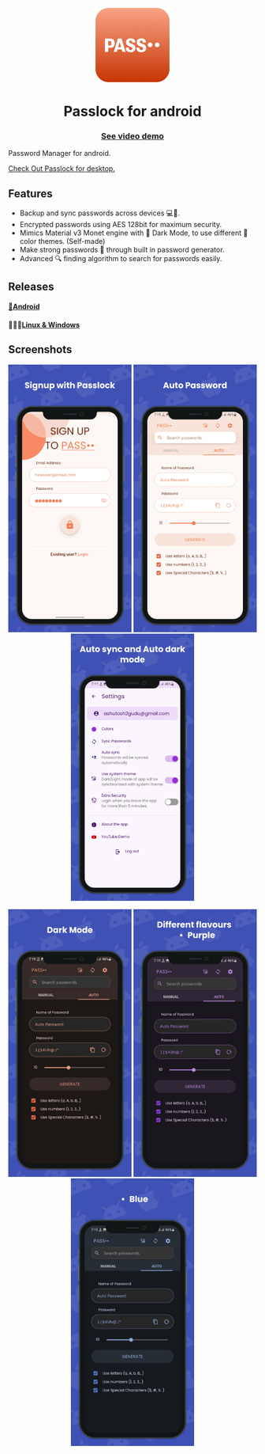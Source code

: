 <p align="center">
    <img src="./assets/pass.png" height="150px" width="150px" />
</p>

<h1 align="center">
    Passlock for android
</h1> 

<h3 align="center">
    <a href="https://www.youtube.com/watch?v=EOkMDc5mZWI">
        See video demo
    </a>
</h3> 

Password Manager for android.
<p align="left">
    <a href="https://github.com/AM-ash-OR-AM-I/PasslockDesktop">
        Check Out Passlock for desktop.
    </a>
</p>

## Features
* Backup and sync passwords across devices 💻📱.
* Encrypted passwords using AES 128bit for maximum security.
* Mimics Material v3 Monet engine with 🌙 Dark Mode, to use different 🎨 color themes. (Self-made)
* Make strong passwords 🔑 through built in password generator.
* Advanced 🔍 finding algorithm to search for passwords easily.

## Releases
#### <a href="https://github.com/AM-ash-OR-AM-I/Passlock/releases">📱Android</a>
#### 🧑🏻‍💻<a href="https://github.com/AM-ash-OR-AM-I/PasslockDesktop/releases">Linux & Windows</a>

## Screenshots

<p align="center">
    <img src="./screenshots/1.png" width = "250px"/>
    <img src="./screenshots/2.png" width = "250px"/>
    <img src="./screenshots/3.png" width = "250px"/>
</p>
<p align="center">
    <img src="./screenshots/4.png" width = "250px"/>
    <img src="./screenshots/5.png" width = "250px"/>
    <img src="./screenshots/6.png" width = "250px"/>
</p>
